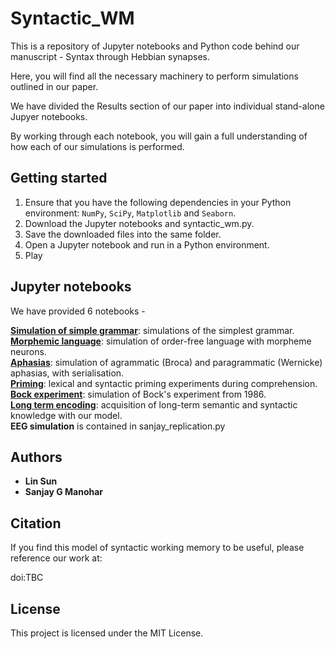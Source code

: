 # Syntactic_WM
This is a repository of Jupyter notebooks and Python code behind our manuscript - Syntax through Hebbian synapses.

Here, you will find all the necessary machinery to perform simulations outlined in our paper.

We have divided the Results section of our paper into individual stand-alone Jupyer notebooks.

By working through each notebook, you will gain a full understanding of how each of our simulations is performed.

## Getting started

1. Ensure that you have the following dependencies in your Python environment: `NumPy`, `SciPy`, `Matplotlib` and `Seaborn`. <br>
2. Download the Jupyter notebooks and syntactic_wm.py. <br>
3. Save the downloaded files into the same folder. <br>
4. Open a Jupyter notebook and run in a Python environment. <br>
5. Play

## Jupyter notebooks

We have provided 6 notebooks - 

**[Simulation of simple grammar](https://github.com/linsun2020/Syntactic_WM/blob/main/Simulation%20of%20simple%20grammar.ipynb)**: simulations of the simplest grammar. <br>
**[Morphemic language](https://github.com/linsun2020/Syntactic_WM/blob/main/Morphemic%20language.ipynb)**: simulation of order-free language with morpheme neurons. <br>
**[Aphasias](https://github.com/linsun2020/Syntactic_WM/blob/main/Aphasias.ipynb)**: simulation of agrammatic (Broca) and paragrammatic (Wernicke) aphasias, with serialisation. <br>
**[Priming](https://github.com/linsun2020/Syntactic_WM/blob/main/Priming.ipynb)**: lexical and syntactic priming experiments during comprehension. <br>
**[Bock experiment](https://github.com/linsun2020/Syntactic_WM/blob/main/Bock%20experiment.ipynb)**: simulation of Bock's experiment from 1986. <br>
**[Long term encoding](https://github.com/linsun2020/Syntactic_WM/blob/main/Long%20term%20encoding.ipynb)**: acquisition of long-term semantic and syntactic knowledge with our model. <br>
**EEG simulation** is contained in sanjay_replication.py

## Authors

* **Lin Sun**
* **Sanjay G Manohar**

## Citation
If you find this model of syntactic working memory to be useful, please reference our work at:

doi:TBC

## License

This project is licensed under the MIT License.
